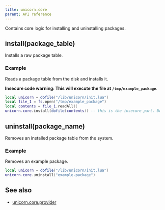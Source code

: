 ```yaml
---
title: unicorn.core
parent: API reference
---
```


Contains core logic for installing and uninstalling packages.

## install(package\_table)

Installs a raw package table.

### Example

Reads a package table from the disk and installs it.

**Insecure code warning: This will execute the file at `/tmp/example_package`.**

```lua
local unicorn = dofile("/lib/unicorn/init.lua")
local file_1 = fs.open("/tmp/example_package")
local contents = file_1.readAll()
unicorn.core.install(dofile(contents)) -- this is the insecure part. Don't do this if you don't trust the package!
```

## uninstall(package\_name)

Removes an installed package table from the system.

### Example

Removes an example package.

```lua
local unicorn = dofile("/lib/unicorn/init.lua")
unicorn.core.uninstall("example-package")
```

## See also

- [unicorn.core.provider](./unicorn.core.provider.md)

